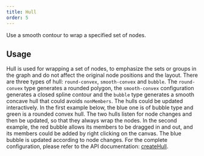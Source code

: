```yaml
---
title: Hull
order: 5
---
```


Use a smooth contour to wrap a specified set of nodes.

## Usage

Hull is used for wrapping a set of nodes, to emphasize the sets or groups in the graph and do not affect the original node positions and the layout. There are three types of hull: `round-convex`, `smooth-convex` and `bubble`. The `round-convex` type generates a rounded polygon, the `smooth-convex` configuration generates a closed spline contour and the `bubble` type generates a smooth concave hull that could avoids `nonMembers`. The hulls could be updated interactively. In the first example below, the blue one is of bubble type and green is a rounded convex hull. The two hulls listen for node changes and then be updated, so that they always wrap the nodes. In the second example, the red bubble allows its members to be dragged in and out, and its members could be added by right clicking on the canvas. The blue bubble is updated according to node changes. For the complete configuration, please refer to the API documentation: [createHull](/en/docs/api/graphFunc/hull#createhullcfg-hullcfg).
